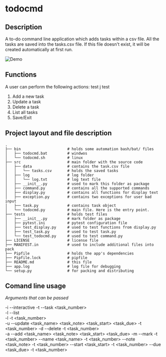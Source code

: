 
# todocmd

## Description

A to-do command line application which adds tasks within a csv file.
All the tasks are saved into the tasks.csv file. If this file doesn't exist, 
it will be created automatically at first run.

![Demo](https://i.imgur.com/OVdgKJ8.png)

## Functions

A user can perform the following actions:
test j
test

1. Add a new task
2. Update a task
3. Delete a task
4. List all tasks
5. Save/Exit

## Project layout and file description

```
.
├── bin                     # holds some automation bash/bat/ files
│   ├── todocmd.bat         # windwos
│   └── todocmd.sh          # linux
├── src                     # main folder with the source code
│   ├── data                # contains the task.csv file
│   │   └── tasks.csv       # holds the saved tasks
│   ├── log                 # log folder
│   │   └── log.txt         # log text file
│   ├── __init__.py         # used to mark this folder as package
│   ├── command.py          # contains all the supported commands
│   ├── display.py          # contains all functions for display text
│   ├── exception.py        # contains two exceptions for user bad input
│   ├── task.py             # contains task object
│   └── todocmd.py          # main file. Here is the entry point.
├── tests                   # holds test files
│   ├── __init__.py         # mark folder as package
│   ├── pytest.ini          # pytest configuration file
│   ├── test_display.py     # used to test functions from display.py
│   ├── test_task.py        # used to test task.py
│   └── test_todocmd.py     # used to test command.py
├── LICENSE                 # license file
├── MANIFEST.in             # used to include additional files into pack
├── Pipfile                 # holds the app's dependencies
├── Pipfile.lock            # pipfile
├── README.md               # this file
├── app.log                 # log file for debugging
└── setup.py                # for packing and distributing
```

## Comand line usage

*Arguments that can be passed*

-i --interactive 
-t --task <task_number>                                               
-l --list        
-l -t <task_number>          
-u --update <task_name> <task_note> <task_start> <task_due>  -t <task_number>
-d --delete -t <task_number>        
-a --add <task_name> <task_note> <task_start> <task_due> 
-m --mark <status> -t <task_number>
--name <task_name> -t <task_number>
--note <task_note> -t <task_number>
--start <task_start> -t <task_number>
--due <task_due> -t <task_number>


